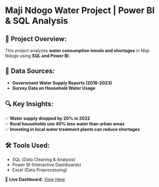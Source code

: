 # Maji Ndogo Water Project | Power BI & SQL Analysis

## 📌 Project Overview:
This project analyzes **water consumption trends and shortages** in Maji Ndogo using **SQL and Power BI**.

## 📂 Data Sources:
- **Government Water Supply Reports (2018-2023)**
- **Survey Data on Household Water Usage**

## 🔍 Key Insights:
✅ **Water supply dropped by 20% in 2022**  
✅ **Rural households use 40% less water than urban areas**  
✅ **Investing in local water treatment plants can reduce shortages**  

## 🛠 Tools Used:
- SQL (Data Cleaning & Analysis)
- Power BI (Interactive Dashboards)
- Excel (Data Preprocessing)

🔗 **Live Dashboard:** [View Here](https://yourpowerbidashboard.com)
